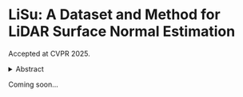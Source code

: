 # LiSu: A Dataset and Method for LiDAR Surface Normal Estimation

Accepted at CVPR 2025.

<details>
  <summary>Abstract</summary>
While surface normals are widely used to analyse 3D scene geometry, surface normal estimation from LiDAR point clouds remains severely underexplored. This is caused by the lack of large-scale annotated datasets on the one hand, and lack of methods that can robustly handle the sparse and often noisy LiDAR data in a reasonable time on the other hand. We address these limitations using a traffic simulation engine and present LiSu, the first large-scale, synthetic LiDAR point cloud dataset with ground truth surface normal annotations, eliminating the need for tedious manual labeling. Additionally, we propose a novel method that exploits the spatiotemporal characteristics of autonomous driving data to enhance surface normal estimation accuracy. By incorporating two regularization terms, we enforce spatial consistency among neighboring points and temporal smoothness across consecutive LiDAR frames. These regularizers are particularly effective in self-training settings, where they mitigate the impact of noisy pseudo-labels, enabling robust real-world deployment. We demonstrate the effectiveness of our method on LiSu, achieving state-of-the-art performance in LiDAR surface normal estimation. Moreover, we showcase its full potential in addressing the challenging task of synthetic-to-real domain adaptation, leading to improved neural surface reconstruction on real-world data.
</details>

Coming soon...
